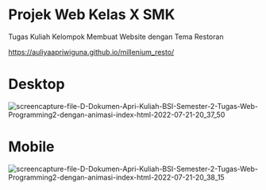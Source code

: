 # Projek Web Kelas X SMK

Tugas Kuliah Kelompok Membuat Website dengan Tema Restoran

https://auliyaapriwiguna.github.io/millenium_resto/

# Desktop
![screencapture-file-D-Dokumen-Apri-Kuliah-BSI-Semester-2-Tugas-Web-Programming2-dengan-animasi-index-html-2022-07-21-20_37_50](https://user-images.githubusercontent.com/45688720/180227822-e9d8d544-ddae-49a6-8b8e-bbf32f720b86.png)

# Mobile
![screencapture-file-D-Dokumen-Apri-Kuliah-BSI-Semester-2-Tugas-Web-Programming2-dengan-animasi-index-html-2022-07-21-20_38_15](https://user-images.githubusercontent.com/45688720/180227855-43cf926a-4e65-40cf-8105-3dba42402a43.png)

